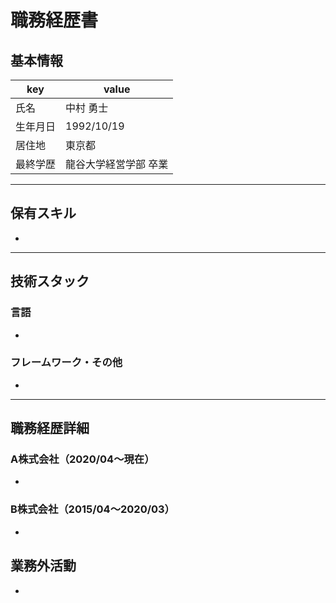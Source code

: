 # 職務経歴書

## 基本情報

|key|value|
|---|---|
|氏名|中村 勇士|
|生年月日|1992/10/19|
|居住地|東京都|
|最終学歴|龍谷大学経営学部 卒業|


---

## 保有スキル

- 


---

## 技術スタック

### 言語

- 

### フレームワーク・その他

- 

---

## 職務経歴詳細

### A株式会社（2020/04〜現在）

- 

### B株式会社（2015/04〜2020/03）

- 

## 業務外活動

- 
